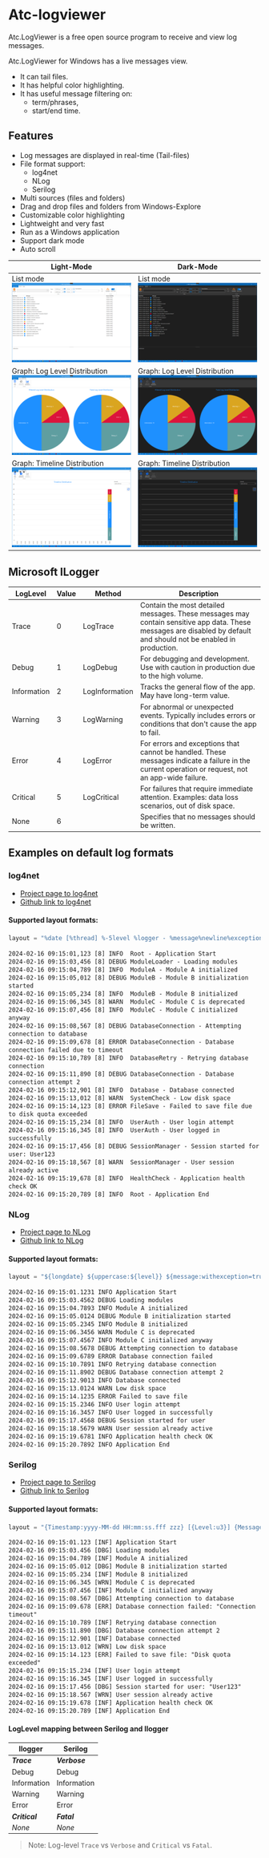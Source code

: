 # Atc-logviewer

Atc.LogViewer is a free open source program to receive and view log messages.

Atc.LogViewer for Windows has a live messages view. 

* It can tail files.
* It has helpful color highlighting.
* It has useful message filtering on:
    * term/phrases, 
    * start/end time.


## Features

* Log messages are displayed in real-time (Tail-files)
* File format support:
    * log4net
    * NLog
    * Serilog
* Multi sources (files and folders)
* Drag and drop files and folders from Windows-Explore
* Customizable color highlighting
* Lightweight and very fast
* Run as a Windows application
* Support dark mode
* Auto scroll


| Light-Mode                                                                   | Dark-Mode                                                                    |
|------------------------------------------------------------------------------|------------------------------------------------------------------------------|
| List mode ![Img](docs/images/lm-list.png)                                    | List mode ![Img](docs/images/dm-list.png)                                    |
| Graph: Log Level Distribution ![Img](docs/images/lm-graph-pie.png)           | Graph: Log Level Distribution  ![Img](docs/images/dm-graph-pie.png)          |
| Graph: Timeline Distribution ![Img](docs/images/lm-graph-bar.png)            | Graph: Timeline Distribution  ![Img](docs/images/dm-graph-bar.png)           |


## Microsoft ILogger

| LogLevel    | Value | Method         | Description       |
|-------------|-------|----------------|-------------------|
| Trace       | 0     | LogTrace       | Contain the most detailed messages. These messages may contain sensitive app data. These messages are disabled by default and should not be enabled in production. |
| Debug       | 1     | LogDebug       | For debugging and development. Use with caution in production due to the high volume. |
| Information | 2     | LogInformation | Tracks the general flow of the app. May have long-term value. |
| Warning     | 3     | LogWarning     | For abnormal or unexpected events. Typically includes errors or conditions that don't cause the app to fail. |
| Error       | 4     | LogError       | For errors and exceptions that cannot be handled. These messages indicate a failure in the current operation or request, not an app-wide failure. |
| Critical    | 5     | LogCritical    | For failures that require immediate attention. Examples: data loss scenarios, out of disk space. |
| None        | 6     |                | Specifies that no messages should be written. |

## Examples on default log formats

### log4net

* [Project page to log4net](https://logging.apache.org/log4net/)
* [Github link to log4net](https://github.com/apache/logging-log4net)

#### Supported layout formats:

```csharp
layout = "%date [%thread] %-5level %logger - %message%newline%exception"
```

```text
2024-02-16 09:15:01,123 [8] INFO  Root - Application Start
2024-02-16 09:15:03,456 [8] DEBUG ModuleLoader - Loading modules
2024-02-16 09:15:04,789 [8] INFO  ModuleA - Module A initialized
2024-02-16 09:15:05,012 [8] DEBUG ModuleB - Module B initialization started
2024-02-16 09:15:05,234 [8] INFO  ModuleB - Module B initialized
2024-02-16 09:15:06,345 [8] WARN  ModuleC - Module C is deprecated
2024-02-16 09:15:07,456 [8] INFO  ModuleC - Module C initialized anyway
2024-02-16 09:15:08,567 [8] DEBUG DatabaseConnection - Attempting connection to database
2024-02-16 09:15:09,678 [8] ERROR DatabaseConnection - Database connection failed due to timeout
2024-02-16 09:15:10,789 [8] INFO  DatabaseRetry - Retrying database connection
2024-02-16 09:15:11,890 [8] DEBUG DatabaseConnection - Database connection attempt 2
2024-02-16 09:15:12,901 [8] INFO  Database - Database connected
2024-02-16 09:15:13,012 [8] WARN  SystemCheck - Low disk space
2024-02-16 09:15:14,123 [8] ERROR FileSave - Failed to save file due to disk quota exceeded
2024-02-16 09:15:15,234 [8] INFO  UserAuth - User login attempt
2024-02-16 09:15:16,345 [8] INFO  UserAuth - User logged in successfully
2024-02-16 09:15:17,456 [8] DEBUG SessionManager - Session started for user: User123
2024-02-16 09:15:18,567 [8] WARN  SessionManager - User session already active
2024-02-16 09:15:19,678 [8] INFO  HealthCheck - Application health check OK
2024-02-16 09:15:20,789 [8] INFO  Root - Application End
```

### NLog

* [Project page to NLog](https://nlog-project.org)
* [Github link to NLog](https://github.com/NLog/NLog)

#### Supported layout formats:

```csharp
layout = "${longdate} ${uppercase:${level}} ${message:withexception=true}"
```

```text
2024-02-16 09:15:01.1231 INFO Application Start
2024-02-16 09:15:03.4562 DEBUG Loading modules
2024-02-16 09:15:04.7893 INFO Module A initialized
2024-02-16 09:15:05.0124 DEBUG Module B initialization started
2024-02-16 09:15:05.2345 INFO Module B initialized
2024-02-16 09:15:06.3456 WARN Module C is deprecated
2024-02-16 09:15:07.4567 INFO Module C initialized anyway
2024-02-16 09:15:08.5678 DEBUG Attempting connection to database
2024-02-16 09:15:09.6789 ERROR Database connection failed
2024-02-16 09:15:10.7891 INFO Retrying database connection
2024-02-16 09:15:11.8902 DEBUG Database connection attempt 2
2024-02-16 09:15:12.9013 INFO Database connected
2024-02-16 09:15:13.0124 WARN Low disk space
2024-02-16 09:15:14.1235 ERROR Failed to save file
2024-02-16 09:15:15.2346 INFO User login attempt
2024-02-16 09:15:16.3457 INFO User logged in successfully
2024-02-16 09:15:17.4568 DEBUG Session started for user
2024-02-16 09:15:18.5679 WARN User session already active
2024-02-16 09:15:19.6781 INFO Application health check OK
2024-02-16 09:15:20.7892 INFO Application End
```

### Serilog

* [Project page to Serilog](https://serilog.net)
* [Github link to Serilog](https://github.com/serilog/serilog)

#### Supported layout formats:

```csharp
layout = "{Timestamp:yyyy-MM-dd HH:mm:ss.fff zzz} [{Level:u3}] {Message}{NewLine}{Exception}"
```

```text
2024-02-16 09:15:01.123 [INF] Application Start
2024-02-16 09:15:03.456 [DBG] Loading modules
2024-02-16 09:15:04.789 [INF] Module A initialized
2024-02-16 09:15:05.012 [DBG] Module B initialization started
2024-02-16 09:15:05.234 [INF] Module B initialized
2024-02-16 09:15:06.345 [WRN] Module C is deprecated
2024-02-16 09:15:07.456 [INF] Module C initialized anyway
2024-02-16 09:15:08.567 [DBG] Attempting connection to database
2024-02-16 09:15:09.678 [ERR] Database connection failed: "Connection timeout"
2024-02-16 09:15:10.789 [INF] Retrying database connection
2024-02-16 09:15:11.890 [DBG] Database connection attempt 2
2024-02-16 09:15:12.901 [INF] Database connected
2024-02-16 09:15:13.012 [WRN] Low disk space
2024-02-16 09:15:14.123 [ERR] Failed to save file: "Disk quota exceeded"
2024-02-16 09:15:15.234 [INF] User login attempt
2024-02-16 09:15:16.345 [INF] User logged in successfully
2024-02-16 09:15:17.456 [DBG] Session started for user: "User123"
2024-02-16 09:15:18.567 [WRN] User session already active
2024-02-16 09:15:19.678 [INF] Application health check OK
2024-02-16 09:15:20.789 [INF] Application End
```

#### LogLevel mapping between Serilog and Ilogger

| Ilogger        |  Serilog      |
|----------------|---------------|
| ***Trace***    | ***Verbose*** |
| Debug          | Debug         |
| Information    | Information   |
| Warning        | Warning       |
| Error          | Error         |
| ***Critical*** | ***Fatal***   |
| *None*         | *None*        |

> Note: Log-level `Trace` vs `Verbose` and `Critical` vs `Fatal`.
